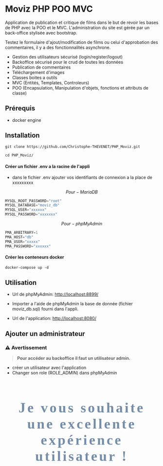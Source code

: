# Moviz PHP POO MVC

Application de publication et critique de films dans le but de revoir les bases de PHP avec la POO et le MVC. L'administration du site est gérée par un back-office stylisée avec bootstrap.

Testez le formulaire d'ajout/modification de films ou celui d'approbation des commentaires, il y a des fonctionnalités asynchrone.

-   Gestion des utilisateurs sécurisé (login/register/logout)
-   Backoffice sécurisé pour le crud de toutes les données
-   Publication de commentaires
-   Téléchargement d'images
-   Classes boites a outils
-   MVC (Entités, Templates, Controleurs)
-   POO (Encapsulation, Manipulation d'objets, fonctions et attributs de classe)

## Prérequis

-   docker engine

## Installation

```markdown
git clone https://github.com/Christophe-THEVENET/PHP_Moviz.git
```

```markdown
cd PHP_Moviz/
```

#### Créer un fichier .env a la racine de l'appli

-   dans le fichier .env ajouter vos identifiants de connexion a la place de xxxxxxxxx

$$
Pour-MariaDB
$$

```python
MYSQL_ROOT_PASSWORD="root"
MYSQL_DATABASE="moviz_db"
MYSQL_USER="xxxxxx"
MYSQL_PASSWORD="xxxxxxx"
```

$$
Pour-phpMyAdmin
$$

```python
PMA_ARBITRARY=1
PMA_HOST="db"
PMA_USER="xxxxx"
PMA_PASSWORD="xxxxxx"
```

#### Créer les conteneurs docker

```markdown
docker-compose up -d
```

## Utilisation

- Url de phpMyAdmin:
<a href="http://localhost:8899/" target="_blank">http://localhost:8899/</a>

-   Importer a l'aide de phpMyAdmin la base de donnée (fichier moviz_db.sql) fourni dans l'appli.
  

- Url de l'application:
<a href="http://localhost:8080/" target="_blank">http://localhost:8080/</a>

## Ajouter un administrateur

 ### ⚠️ Avertissement
> **Pour accéder au backoffice il faut un utilisateur admin.**


-   créer un utilisateur avec l'application
-   Changer son role (ROLE_ADMIN) dans phpMyAdmin 
  

<!DOCTYPE html>
<html lang="en">
<head>
    <meta charset="UTF-8">
    <meta name="viewport" content="width=device-width, initial-scale=1.0">
    <link href="https://fonts.googleapis.com/css2?family=Great+Vibes&display=swap" rel="stylesheet">
    <style>
        .great-vibes {
            font-family: 'Great Vibes', cursive;
            font-size : 46px;
            letter-spacing: 6px;
            text-align: center;
            margin-top: 80px;
            color: #758da8;
        }
    </style>
</head>
<body>
    <h1 class="great-vibes">Je vous souhaite une excellente expérience utilisateur !</h1>
</body>
</html>



